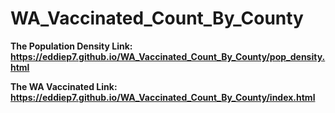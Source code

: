# WA_Vaccinated_Count_By_County

**The Population Density Link: https://eddiep7.github.io/WA_Vaccinated_Count_By_County/pop_density.html**

**The WA Vaccinated Link: https://eddiep7.github.io/WA_Vaccinated_Count_By_County/index.html**
